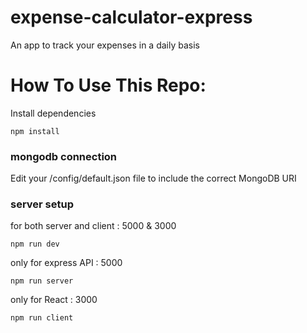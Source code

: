 # expense-calculator-express
An app to track your expenses in a daily basis

# How To Use This Repo:

Install dependencies
```
npm install
```
### mongodb connection

Edit your /config/default.json file to include the correct MongoDB URI

### server setup

for both server and client : 5000 & 3000
```
npm run dev
```

only for express API : 5000
```
npm run server
```

only for React : 3000
```
npm run client
```
